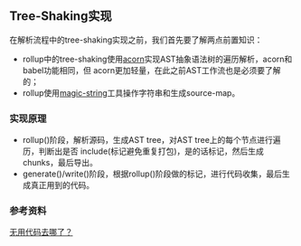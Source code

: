 ## Tree-Shaking实现

在解析流程中的tree-shaking实现之前，我们首先要了解两点前置知识：

- rollup中的tree-shaking使用[acorn](https://github.com/acornjs/acorn)实现AST抽象语法树的遍历解析，acorn和babel功能相同，但 acorn更加轻量，在此之前AST工作流也是必须要了解的；
- rollup使用[magic-string](https://github.com/rich-harris/magic-string)工具操作字符串和生成source-map。

### 实现原理

- rollup()阶段，解析源码，生成AST tree，对AST tree上的每个节点进行遍历，判断出是否 include(标记避免重复打包)，是的话标记，然后生成chunks，最后导出。
- generate()/write()阶段，根据rollup()阶段做的标记，进行代码收集，最后生成真正用到的代码。

### 参考资料

[无用代码去哪了？](https://mp.weixin.qq.com/s?__biz=MzU4MTc2NTc5NQ==&mid=2247487136&idx=1&sn=83ed12ba9b9e661a3727ab977916a2ab&chksm=fd43d16cca34587a3a0314d78f32f2536dc621a616f28810560a294b87b72753830caffbd974&scene=21#wechat_redirect)

